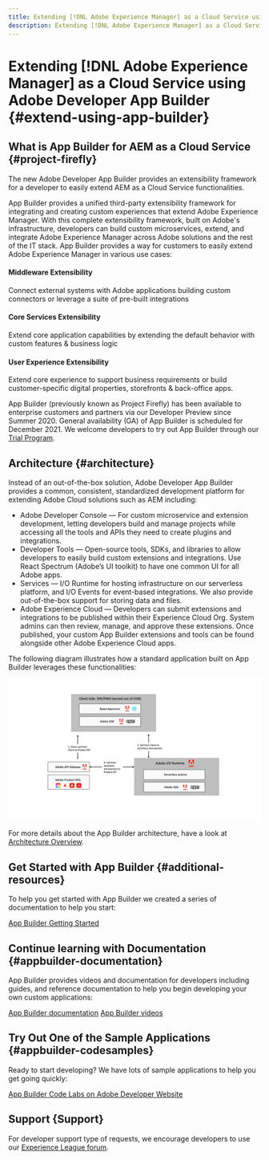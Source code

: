 ```yaml
---
title: Extending [!DNL Adobe Experience Manager] as a Cloud Service using Adobe Developer App Builder.
description: Extending [!DNL Adobe Experience Manager] as a Cloud Service using Adobe Developer App Builder.
---
```


# Extending [!DNL Adobe Experience Manager] as a Cloud Service using Adobe Developer App Builder {#extend-using-app-builder}

## What is App Builder for AEM as a Cloud Service {#project-firefly}

The new Adobe Developer App Builder provides an extensibility framework for a developer to easily extend AEM as a Cloud Service functionalities. 

App Builder provides a unified third-party extensibility framework for integrating and creating custom experiences that extend Adobe Experience Manager. With this complete extensibility framework, built on Adobe's infrastructure, developers can build custom microservices, extend, and integrate Adobe Experience Manager across Adobe solutions and the rest of the IT stack.
App Builder provides a way for customers to easily extend Adobe Experience Manager in various use cases:

#### Middleware Extensibility

Connect external systems with Adobe applications building custom connectors or leverage a suite of pre-built integrations

#### Core Services Extensibility

Extend core application capabilities by extending the default behavior with custom features & business logic 

#### User Experience Extensibility

Extend core experience to support business requirements or build customer-specific digital properties, storefronts & back-office apps.

App Builder (previously known as Project Firefly) has been available to enterprise customers and partners via our Developer Preview since Summer 2020. General availability (GA) of App Builder is scheduled for December 2021. We welcome developers to try out App Builder through our [Trial Program](http://adobe.ly/appbuilder-trial).

## Architecture {#architecture}

Instead of an out-of-the-box solution, Adobe Developer App Builder provides a common, consistent, standardized development platform for extending Adobe Cloud solutions such as AEM including:

* Adobe Developer Console — For custom microservice and extension development, letting developers build and manage projects while accessing all the tools and APIs they need to create plugins and integrations. 
* Developer Tools — Open-source tools, SDKs, and libraries to allow developers to easily build custom extensions and integrations. Use  React Spectrum (Adobe’s UI toolkit) to have one common UI for all Adobe apps. 
* Services — I/O Runtime for hosting infrastructure on our serverless platform, and I/O Events for event-based integrations. We also provide out-of-the-box support for storing data and files. 
* Adobe Experience Cloud — Developers can submit extensions and integrations to be published within their Experience Cloud Org. System admins can then review, manage, and approve these extensions. Once published, your custom App Builder extensions and tools can be found alongside other Adobe Experience Cloud apps.

The following diagram illustrates how a standard application built on App Builder leverages these functionalities:

![Architecture](/help/implementing/developing/extending/assets/firefly-architecture.jpg)

For more details about the App Builder architecture, have a look at [Architecture Overview](https://www.adobe.io/project-firefly/docs/guides/).

## Get Started with App Builder {#additional-resources}

To help you get started with App Builder we created a series of documentation to help you start:

[App Builder Getting Started](https://www.adobe.io/project-firefly/docs/getting_started/)

## Continue learning with Documentation {#appbuilder-documentation}

App Builder provides videos and documentation for developers including guides, and reference documentation to help you begin developing your own custom applications:

[App Builder documentation](https://www.adobe.io/project-firefly/docs/overview/)
[App Builder videos](https://www.youtube.com/playlist?list=PLcVEYUqU7VRfDij-Jbjyw8S8EzW073F_o)

## Try Out One of the Sample Applications {#appbuilder-codesamples}

Ready to start developing? We have lots of sample applications to help you get going quickly:

[App Builder Code Labs on Adobe Developer Website](https://www.adobe.io/project-firefly/docs/resources/)

## Support {Support}

For developer support type of requests, we encourage developers to use our [Experience League forum](https://experienceleaguecommunities.adobe.com/t5/project-firefly/ct-p/project-firefly).
